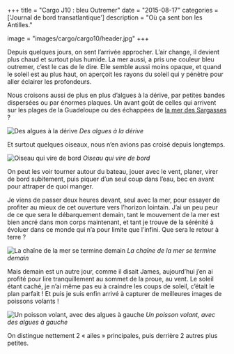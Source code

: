 +++
title = "Cargo J10 : bleu Outremer"
date = "2015-08-17"
categories = ['Journal de bord transatlantique']
description = "Où ça sent bon les Antilles."

image = "images/cargo/cargo10/header.jpg"
+++

Depuis quelques jours, on sent l’arrivée approcher. L’air change, il devient plus chaud et surtout plus humide. La mer aussi, a pris une couleur bleu outremer, c’est le cas de le dire. Elle semble aussi moins opaque, et quand le soleil est au plus haut, on aperçoit les rayons du soleil qui y pénètre pour aller éclairer les profondeurs.

Nous croisons aussi de plus en plus d’algues à la dérive, par petites bandes dispersées ou par énormes plaques. Un avant goût de celles qui arrivent sur les plages de la Guadeloupe ou des échappées de [la mer des Sargasses](http://la1ere.francetvinfo.fr/2015/03/05/les-algues-sargasses-qui-envahissent-les-cotes-des-antilles-et-de-la-guyane-ne-viendraient-pas-de-la-mer-des-sargasses-mais-d-une-zone-au-large-du-bresil-235519.html) ?

![Des algues à la dérive](/images/cargo/cargo10/algue.jpg)
*Des algues à la dérive*

Et surtout quelques oiseaux, nous n’en avions pas croisé depuis longtemps.

![Oiseau qui vire de bord](/images/cargo/cargo10/piaf.jpg)
*Oiseau qui vire de bord*

On peut les voir tourner autour du bateau, jouer avec le vent, planer, virer de bord subitement, puis piquer d’un seul coup dans l’eau, bec en avant pour attraper de quoi manger.

Je viens de passer deux heures devant, seul avec la mer, pour essayer de profiter au mieux de cet ouverture vers l’horizon lointain. J’ai un peu peur de ce que sera le débarquement demain, tant le mouvement de la mer est bien ancré dans mon corps maintenant, et tant je trouve de la sérénité à évoluer dans ce monde qui n’a pour limite que l’infini. Que sera le retour à terre ?

![La chaîne de la mer se termine demain](/images/cargo/cargo10/chaine.jpg)
*La chaîne de la mer se termine demain*

Mais demain est un autre jour, comme il disait James, aujourd’hui j’en ai profité pour lire tranquillement au sommet de la proue, au vent. Le soleil étant caché, je n’ai même pas eu à craindre les coups de soleil, c’était le plan parfait ! Et puis je suis enfin arrivé à capturer de meilleures images de poissons volants !

![Un poisson volant, avec des algues à gauche](/images/cargo/cargo10/poisson.jpg)
*Un poisson volant, avec des algues à gauche*

On distingue nettement 2 « ailes » principales, puis derrière 2 autres plus petites.
